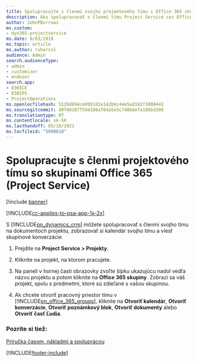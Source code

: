 ```yaml
---
title: Spolupracujte s členmi svojho projektového tímu s Office 365 skupinami
description: Ako spolupracovať s členmi tímu Project Service cez Office 365 Skupiny
author: JohnPBurrows
ms.custom:
- dyn365-projectservice
ms.date: 8/03/2018
ms.topic: article
ms.author: ruhercul
audience: Admin
search.audienceType:
- admin
- customizer
- enduser
search.app:
- D365CE
- D365PS
- ProjectOperations
ms.openlocfilehash: 5120d694ce095101e142b6c44e5ad18271000441
ms.sourcegitcommit: 40f68387f594180af64a5e5c748b6efa188bd300
ms.translationtype: HT
ms.contentlocale: sk-SK
ms.lasthandoff: 05/10/2021
ms.locfileid: "5998610"
---
```

# <a name="collaborate-with-your-project-team-members-with-office-365-groups-project-service"></a>Spolupracujte s členmi projektového tímu so skupinami Office 365 (Project Service)

[!include [banner](../includes/psa-now-project-operations.md)]

[!INCLUDE[cc-applies-to-psa-app-1x-2x](../includes/cc-applies-to-psa-app-1x-2x.md)]

S [!INCLUDE[pn_dynamics_crm](../includes/pn-dynamics-crm.md)] môžete spolupracovať s členmi svojho tímu na dokumentoch projektu, zobrazovať si kalendár svojho tímu a viesť skupinové konverzácie.  
  
1. Prejdite na **Project Service > Projekty**.  
  
2. Kliknite na projekt, na ktorom pracujete.  
  
3. Na paneli v hornej časti obrazovky zvoľte šípku ukazujúcu nadol vedľa názvu projektu a potom kliknite na **Office 365 skupiny**. Zobrazí sa váš projekt, spolu s predmetmi, ktoré sú zdieľané s vašou skupinou.  
  
4. Ak chcete otvoriť pracovný priestor tímu v [!INCLUDE[pn_office_365_groups](../includes/pn-office-365-groups.md)], kliknite na **Otvoriť kalendár**, **Otvoriť konverzácie**, **Otvoriť poznámkový blok**, **Otvoriť dokumenty** alebo **Otvoriť časť Ľudia**.  
  
### <a name="see-also"></a>Pozrite si tiež:  
 [Príručka časom, nákladmi a spoluprácou](../psa/time-expense-collaboration-guide.md)


[!INCLUDE[footer-include](../includes/footer-banner.md)]